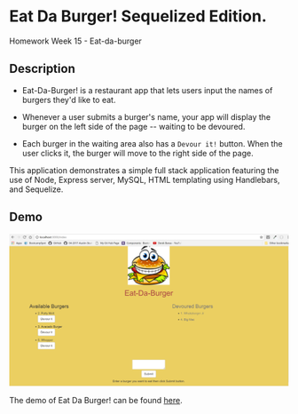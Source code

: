 # Eat Da Burger!  Sequelized Edition.
Homework Week 15 - Eat-da-burger

## Description

* Eat-Da-Burger! is a restaurant app that lets users input the names of burgers they'd like to eat.

* Whenever a user submits a burger's name, your app will display the burger on the left side of the page -- waiting to be devoured.

* Each burger in the waiting area also has a `Devour it!` button. When the user clicks it, the burger will move to the right side of the page.


This application demonstrates a simple full stack application featuring the use of Node, Express server, MySQL, HTML templating using Handlebars, and Sequelize.


## Demo

![Example Home page](/public/assets/images/demo1.png)

The demo of Eat Da Burger! can be found [here](https://fast-coast-89760.herokuapp.com/).




